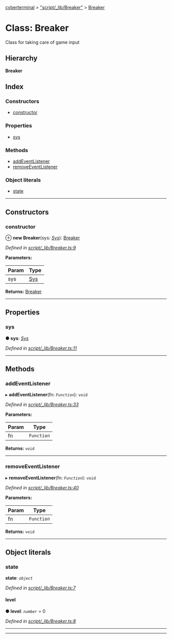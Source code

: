 [cyberterminal](../README.md) > ["script/_lib/Breaker"](../modules/_script__lib_breaker_.md) > [Breaker](../classes/_script__lib_breaker_.breaker.md)

# Class: Breaker

Class for taking care of game input

## Hierarchy

**Breaker**

## Index

### Constructors

* [constructor](_script__lib_breaker_.breaker.md#constructor)

### Properties

* [sys](_script__lib_breaker_.breaker.md#sys)

### Methods

* [addEventListener](_script__lib_breaker_.breaker.md#addeventlistener)
* [removeEventListener](_script__lib_breaker_.breaker.md#removeeventlistener)

### Object literals

* [state](_script__lib_breaker_.breaker.md#state)

---

## Constructors

<a id="constructor"></a>

###  constructor

⊕ **new Breaker**(sys: *[Sys](../interfaces/_script__lib_sys_.sys.md)*): [Breaker](_script__lib_breaker_.breaker.md)

*Defined in [script/_lib/Breaker.ts:9](https://github.com/FantasyInternet/cyberterminal/blob/HEAD/src/script/_lib/Breaker.ts#L9)*

**Parameters:**

| Param | Type |
| ------ | ------ |
| sys | [Sys](../interfaces/_script__lib_sys_.sys.md) |

**Returns:** [Breaker](_script__lib_breaker_.breaker.md)

___

## Properties

<a id="sys"></a>

###  sys

**● sys**: *[Sys](../interfaces/_script__lib_sys_.sys.md)*

*Defined in [script/_lib/Breaker.ts:11](https://github.com/FantasyInternet/cyberterminal/blob/HEAD/src/script/_lib/Breaker.ts#L11)*

___

## Methods

<a id="addeventlistener"></a>

###  addEventListener

▸ **addEventListener**(fn: *`Function`*): `void`

*Defined in [script/_lib/Breaker.ts:33](https://github.com/FantasyInternet/cyberterminal/blob/HEAD/src/script/_lib/Breaker.ts#L33)*

**Parameters:**

| Param | Type |
| ------ | ------ |
| fn | `Function` |

**Returns:** `void`

___
<a id="removeeventlistener"></a>

###  removeEventListener

▸ **removeEventListener**(fn: *`Function`*): `void`

*Defined in [script/_lib/Breaker.ts:40](https://github.com/FantasyInternet/cyberterminal/blob/HEAD/src/script/_lib/Breaker.ts#L40)*

**Parameters:**

| Param | Type |
| ------ | ------ |
| fn | `Function` |

**Returns:** `void`

___

## Object literals

<a id="state"></a>

###  state

**state**: *`object`*

*Defined in [script/_lib/Breaker.ts:7](https://github.com/FantasyInternet/cyberterminal/blob/HEAD/src/script/_lib/Breaker.ts#L7)*

<a id="state.level"></a>

####  level

**● level**: *`number`* = 0

*Defined in [script/_lib/Breaker.ts:8](https://github.com/FantasyInternet/cyberterminal/blob/HEAD/src/script/_lib/Breaker.ts#L8)*

___

___

